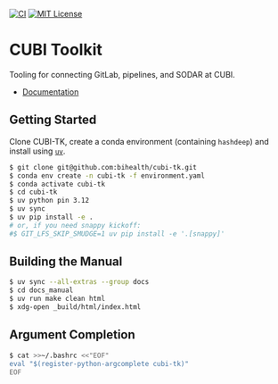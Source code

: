 [![CI](https://github.com/bihealth/cubi-tk/actions/workflows/main.yml/badge.svg)](https://github.com/bihealth/cubi-tk/actions/workflows/main.yml)
[![MIT License](https://img.shields.io/badge/License-MIT-green.svg)](https://opensource.org/licenses/MIT)

# CUBI Toolkit

Tooling for connecting GitLab, pipelines, and SODAR at CUBI.

- [Documentation](https://cubi-tk.readthedocs.io/en/latest/?badge=latest)

## Getting Started

Clone CUBI-TK, create a conda environment (containing `hashdeep`) and install using [`uv`](https://docs.astral.sh/uv/).

```bash
$ git clone git@github.com:bihealth/cubi-tk.git
$ conda env create -n cubi-tk -f environment.yaml
$ conda activate cubi-tk
$ cd cubi-tk
$ uv python pin 3.12
$ uv sync
$ uv pip install -e .
# or, if you need snappy kickoff:
#$ GIT_LFS_SKIP_SMUDGE=1 uv pip install -e '.[snappy]'
```

## Building the Manual

```bash
$ uv sync --all-extras --group docs
$ cd docs_manual
$ uv run make clean html
$ xdg-open _build/html/index.html
```

## Argument Completion

```bash
$ cat >>~/.bashrc <<"EOF"
eval "$(register-python-argcomplete cubi-tk)"
EOF
```
